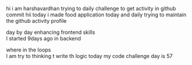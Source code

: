   hi i am harshavardhan  trying to daily challenge to get activity in github commit
 hii today i made food application 
today and daily trying to maintain the github activity profile     
          
   day by day enhancing frontend skills     
    I started 9days ago in backend 
        
   where in the loops   
   I am try to thinking t write th logic 
    today my code challenge day is 57  
       
   
 
